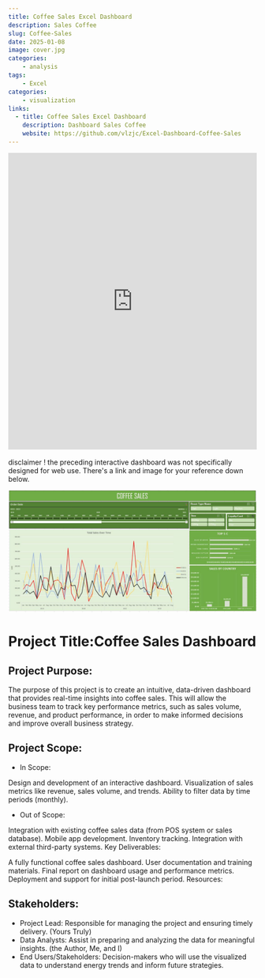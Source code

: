 ```yaml
---
title: Coffee Sales Excel Dashboard
description: Sales Coffee
slug: Coffee-Sales
date: 2025-01-08
image: cover.jpg
categories:
    - analysis
tags: 
    - Excel
categories:
    - visualization
links:
  - title: Coffee Sales Excel Dashboard
    description: Dashboard Sales Coffee
    website: https://github.com/vlzjc/Excel-Dashboard-Coffee-Sales
---
```


<iframe src="https://1drv.ms/x/s!Ak_zp1QIQOhzbWwfrB23aSSDmlQ?embed=1&em=2" width=100% height="600" frameborder="0" scrolling="no"></iframe>

<p>disclaimer ! the preceding interactive dashboard was not specifically designed for web use. There's a link and image for your reference down below.</p>
 
![Image 1](cover.jpg)

# Project Title:Coffee Sales Dashboard

## Project Purpose:
The purpose of this project is to create an intuitive, data-driven dashboard that provides real-time insights into coffee sales. This will allow the business team to track key performance metrics, such as sales volume, revenue, and product performance, in order to make informed decisions and improve overall business strategy.

## Project Scope:

* In Scope:

Design and development of an interactive dashboard.
Visualization of sales metrics like revenue, sales volume, and trends.
Ability to filter data by time periods (monthly).

* Out of Scope:

Integration with existing coffee sales data (from POS system or sales database).
Mobile app development.
Inventory tracking.
Integration with external third-party systems.
Key Deliverables:

A fully functional coffee sales dashboard.
User documentation and training materials.
Final report on dashboard usage and performance metrics.
Deployment and support for initial post-launch period.
Resources:

## Stakeholders:
* Project Lead: Responsible for managing the project and ensuring timely delivery. (Yours Truly)
* Data Analysts: Assist in preparing and analyzing the data for meaningful insights. (the Author, Me, and I)
* End Users/Stakeholders: Decision-makers who will use the visualized data to understand energy trends and inform future strategies.

